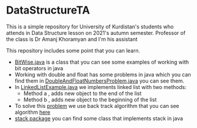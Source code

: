 
# DataStructureTA
This is a simple repository for University of Kurdistan's students who attends in Data Structure lesson on 2021's autumn semester. Professor of the class is Dr Amanj Khoramyan and I'm his assistant

This repository includes some point that you can learn.
 - [BitWise.java](https://github.com/momen7899/DataStructureTA/blob/main/src/com/datastructure/BitWise.java)  is a class that you can see some examples of working with bit operators in java
 - Working with double and float has some problems in java which you can find them in [DoubleAndFloatNumbersProblem.java](https://github.com/momen7899/DataStructureTA/blob/main/src/com/datastructure/DoubleAndFloatNumbersProblem.java) you can see them.
 - In [LinkedListExample.java](https://github.com/momen7899/DataStructureTA/blob/main/src/com/datastructure/LinkedListExample.java) we implements linked list with two methods:
	 -  Method a , adds new object to the end of the list
	 -  Method b , adds new object to the beginning of the list
- To solve this [problem](https://quera.ir/problemset/9743/) we use back track algorithm that you can see algorithm [here](https://github.com/momen7899/DataStructureTA/blob/main/src/com/datastructure/Sudoku.java)
 - [stack package](https://github.com/momen7899/DataStructureTA/tree/main/src/com/datastructure/stack) you can find some class that implements stack in java
